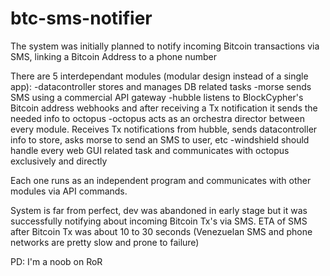 # btc-sms-notifier

The system was initially planned to notify incoming Bitcoin transactions via SMS, linking a Bitcoin Address to a phone number

There are 5 interdependant modules (modular design instead of a single app):
-datacontroller stores and manages DB related tasks
-morse sends SMS using a commercial API gateway
-hubble listens to BlockCypher's Bitcoin address webhooks and after receiving a Tx notification it sends the needed info to octopus
-octopus acts as an orchestra director between every module. Receives Tx notifications from hubble, sends datacontroller info to store, asks morse to send an SMS to user, etc
-windshield should handle every web GUI related task and communicates with octopus exclusively and directly

Each one runs as an independent program and communicates with other modules via API commands.

System is far from perfect, dev was abandoned in early stage but it was successfully notifying about incoming Bitcoin Tx's via SMS.
ETA of SMS after Bitcoin Tx was about 10 to 30 seconds (Venezuelan SMS and phone networks are pretty slow and prone to failure)


PD: I'm a noob on RoR
